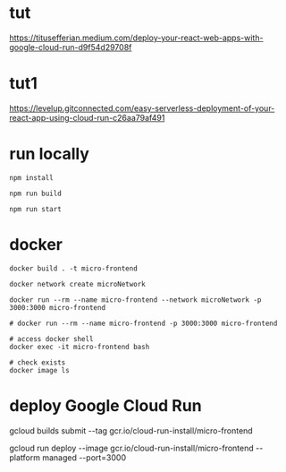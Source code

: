 # tut
https://titusefferian.medium.com/deploy-your-react-web-apps-with-google-cloud-run-d9f54d29708f

# tut1
https://levelup.gitconnected.com/easy-serverless-deployment-of-your-react-app-using-cloud-run-c26aa79af491

# run locally
```
npm install

npm run build

npm run start
```

# docker
```
docker build . -t micro-frontend

docker network create microNetwork

docker run --rm --name micro-frontend --network microNetwork -p 3000:3000 micro-frontend

# docker run --rm --name micro-frontend -p 3000:3000 micro-frontend

# access docker shell
docker exec -it micro-frontend bash

# check exists
docker image ls
```

# deploy Google Cloud Run
gcloud builds submit --tag gcr.io/cloud-run-install/micro-frontend

gcloud run deploy --image gcr.io/cloud-run-install/micro-frontend --platform managed --port=3000


